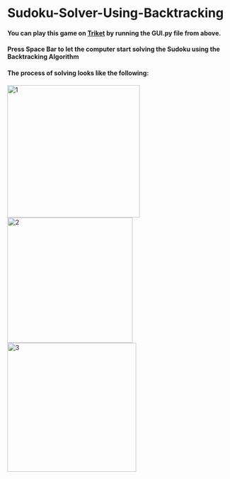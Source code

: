 # Sudoku-Solver-Using-Backtracking
#### You can play this game on [Triket](https://trinket.io/features/pygame) by running the GUI.py file from above.
#### Press Space Bar to let the computer start solving the Sudoku using the Backtracking Algorithm
#### The process of solving looks like the following:

<img width="299" alt="1" src="https://user-images.githubusercontent.com/40514039/168789389-26bb45eb-300d-414e-bc09-677804b37936.PNG">
<img width="283" alt="2" src="https://user-images.githubusercontent.com/40514039/168789406-0646199b-dd09-436f-80f2-7a19c8ead2f0.PNG">
<img width="291" alt="3" src="https://user-images.githubusercontent.com/40514039/168789417-8bf3eac8-ca23-4ac2-85fa-9c90249d66d6.PNG">

